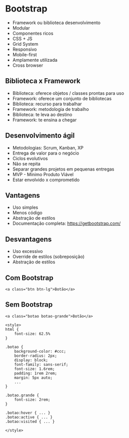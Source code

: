 # Bootstrap
- Framework ou biblioteca desenvolvimento 
- Modular 
- Componentes ricos
- CSS + JS
- Grid System
- Responsivo
- Mobile-first 
- Amplamente utilizada
- Cross browser

## Biblioteca x Framework
- Biblioteca: oferece objetos / classes prontas para uso
- Framework: oferece um conjunto de bibliotecas
- Biblioteca: recurso para trabalhar 
- Framework: metodologia de trabalho
- Biblioteca: te leva ao destino
- Framework: te ensina a chegar 

## Desenvolvimento ágil
- Metodologias: Scrum, Kanban, XP
- Entrega de valor para o negócio 
- Ciclos evolutivos
- Não se repita
- Separar grandes projetos em pequenas entregas
- MVP - Mínimo Produto Viável
- Estar envolvido x comprometido

## Vantagens 
- Uso simples 
- Menos código 
- Abstração de estilos
- Documentação completa: https://getbootstrap.com/

## Desvantagens 
- Uso excessivo 
- Override de estilos (sobreposição)
- Abstração de estilos

## Com Bootstrap
```
<a class="btn btn-lg">Botão</a>
```

## Sem Bootstrap 
```
<a class="botao botao-grande">Botão</a>

<style>
html {
    font-size: 62.5%
}

.botao {
    background-color: #ccc;
    border-radius: 2px;
    display: block;
    font-family: sans-serif;
    font-size: 1.6rem;
    padding: 1rem 2rem;
    margin: 5px auto;
    ...
}

.botao.grande {
    font-size: 2rem;
}

.botao:hover { ... }
.botao:active { ... }
.botao:visited { ... }

</style>
```